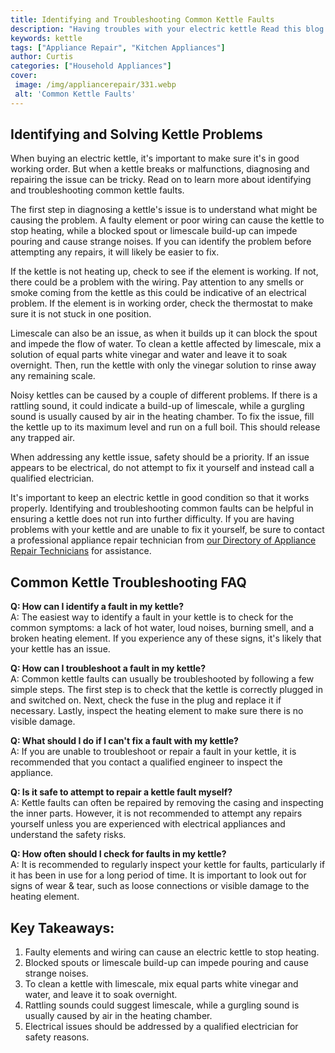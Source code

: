 ```yaml
---
title: Identifying and Troubleshooting Common Kettle Faults
description: "Having troubles with your electric kettle Read this blog post to find out how to identify and troubleshoot common faults with your electric kettle"
keywords: kettle
tags: ["Appliance Repair", "Kitchen Appliances"]
author: Curtis
categories: ["Household Appliances"]
cover: 
 image: /img/appliancerepair/331.webp
 alt: 'Common Kettle Faults'
---
```

## Identifying and Solving Kettle Problems 

When buying an electric kettle, it's important to make sure it's in good working order. But when a kettle breaks or malfunctions, diagnosing and repairing the issue can be tricky. Read on to learn more about identifying and troubleshooting common kettle faults.

The first step in diagnosing a kettle's issue is to understand what might be causing the problem. A faulty element or poor wiring can cause the kettle to stop heating, while a blocked spout or limescale build-up can impede pouring and cause strange noises. If you can identify the problem before attempting any repairs, it will likely be easier to fix.

If the kettle is not heating up, check to see if the element is working. If not, there could be a problem with the wiring. Pay attention to any smells or smoke coming from the kettle as this could be indicative of an electrical problem. If the element is in working order, check the thermostat to make sure it is not stuck in one position.

Limescale can also be an issue, as when it builds up it can block the spout and impede the flow of water. To clean a kettle affected by limescale, mix a solution of equal parts white vinegar and water and leave it to soak overnight. Then, run the kettle with only the vinegar solution to rinse away any remaining scale.

Noisy kettles can be caused by a couple of different problems. If there is a rattling sound, it could indicate a build-up of limescale, while a gurgling sound is usually caused by air in the heating chamber. To fix the issue, fill the kettle up to its maximum level and run on a full boil. This should release any trapped air.

When addressing any kettle issue, safety should be a priority. If an issue appears to be electrical, do not attempt to fix it yourself and instead call a qualified electrician.

It's important to keep an electric kettle in good condition so that it works properly. Identifying and troubleshooting common faults can be helpful in ensuring a kettle does not run into further difficulty. If you are having problems with your kettle and are unable to fix it yourself, be sure to contact a professional appliance repair technician from [our Directory of Appliance Repair Technicians](./pages/appliance-repair-technicians) for assistance.

## Common Kettle Troubleshooting FAQ 

**Q: How can I identify a fault in my kettle?** <br>
A: The easiest way to identify a fault in your kettle is to check for the common symptoms: a lack of hot water, loud noises, burning smell, and a broken heating element. If you experience any of these signs, it's likely that your kettle has an issue. 

**Q: How can I troubleshoot a fault in my kettle?** <br>
A: Common kettle faults can usually be troubleshooted by following a few simple steps. The first step is to check that the kettle is correctly plugged in and switched on. Next, check the fuse in the plug and replace it if necessary. Lastly, inspect the heating element to make sure there is no visible damage. 

**Q: What should I do if I can't fix a fault with my kettle?** <br>
A: If you are unable to troubleshoot or repair a fault in your kettle, it is recommended that you contact a qualified engineer to inspect the appliance. 

**Q: Is it safe to attempt to repair a kettle fault myself?** <br>
A: Kettle faults can often be repaired by removing the casing and inspecting the inner parts. However, it is not recommended to attempt any repairs yourself unless you are experienced with electrical appliances and understand the safety risks. 

**Q: How often should I check for faults in my kettle?** <br>
A: It is recommended to regularly inspect your kettle for faults, particularly if it has been in use for a long period of time. It is important to look out for signs of wear & tear, such as loose connections or visible damage to the heating element.

## Key Takeaways:
1. Faulty elements and wiring can cause an electric kettle to stop heating.
2. Blocked spouts or limescale build-up can impede pouring and cause strange noises.
3. To clean a kettle with limescale, mix equal parts white vinegar and water, and leave it to soak overnight.
4. Rattling sounds could suggest limescale, while a gurgling sound is usually caused by air in the heating chamber.
5. Electrical issues should be addressed by a qualified electrician for safety reasons.
